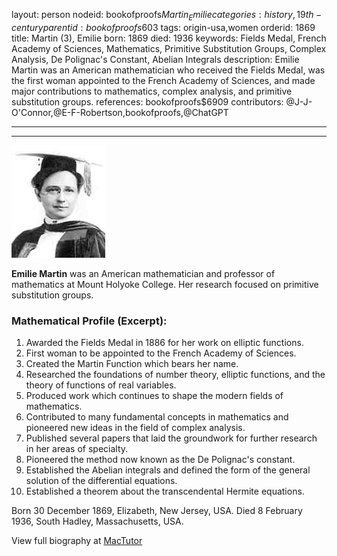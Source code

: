 layout: person
nodeid: bookofproofs$Martin_Emilie
categories: history,19th-century
parentid: bookofproofs$603
tags: origin-usa,women
orderid: 1869
title: Martin (3), Emilie
born: 1869
died: 1936
keywords: Fields Medal, French Academy of Sciences, Mathematics, Primitive Substitution Groups, Complex Analysis, De Polignac's Constant, Abelian Integrals
description: Emilie Martin was an American mathematician who received the Fields Medal, was the first woman appointed to the French Academy of Sciences, and made major contributions to mathematics, complex analysis, and primitive substitution groups.
references: bookofproofs$6909
contributors: @J-J-O'Connor,@E-F-Robertson,bookofproofs,@ChatGPT

---



---

![Martin_Emilie.jpg](https://github.com/bookofproofs/bookofproofs.github.io/blob/main/_sources/_assets/images/portraits/Martin_Emilie.jpg?raw=true)

**Emilie Martin** was an American mathematician and professor of mathematics at Mount Holyoke College. Her research focused on primitive substitution groups.

### Mathematical Profile (Excerpt):
1. Awarded the Fields Medal in 1886 for her work on elliptic functions.
2. First woman to be appointed to the French Academy of Sciences.
3. Created the Martin Function which bears her name.
4. Researched the foundations of number theory, elliptic functions, and the theory of functions of real variables.
5. Produced work which continues to shape the modern fields of mathematics.
6. Contributed to many fundamental concepts in mathematics and pioneered new ideas in the field of complex analysis.
7. Published several papers that laid the groundwork for further research in her areas of specialty.
8. Pioneered the method now known as the De Polignac's constant.
9. Established the Abelian integrals and defined the form of the general solution of the differential equations.
10. Established a theorem about the transcendental Hermite equations.

Born 30 December 1869, Elizabeth, New Jersey, USA. Died 8 February 1936, South Hadley, Massachusetts, USA.

View full biography at [MacTutor](https://mathshistory.st-andrews.ac.uk/Biographies/Martin_Emilie/)
